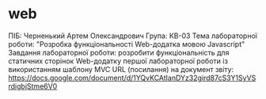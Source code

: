 # web
ПІБ: Черненький Артем Олександрович Група: КВ-03 Тема лабораторної роботи: "Розробка функціональності Web-додатка мовою Javascript" Завдання лабораторної роботи: розробити функціональність для статичних сторінок Web-додатку першої лабораторної роботи із використанням шаблону MVC URL (посилання) на документ звіту:
https://docs.google.com/document/d/1YQvKCAtIanDYz32gird87cS3Y1SyVSrdigbjStme6V0
